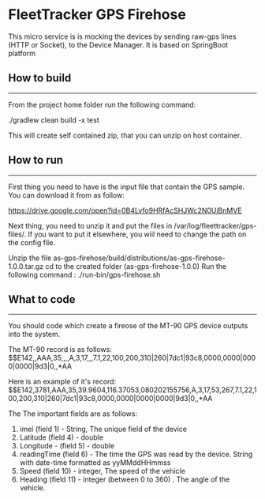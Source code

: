 # FleetTracker GPS Firehose

This micro service is is mocking the devices by sending raw-gps lines (HTTP or Socket), to the Device Manager.
It is based on SpringBoot platform

## How to build
_______________
From the project home folder run the following command:

./gradlew clean build -x test

This will create self contained zip, that you can unzip on host container.



## How to run
-----------
First thing you need to have is the input file that contain the GPS sample. You can download it from as follow:
 
https://drive.google.com/open?id=0B4Lvfo9HRfAcSHJWc2N0UjBnMVE

Next thing, you need to unzip it and put the files in /var/log/fleettracker/gps-files/. If you want to put it elsewhere, you wiil need to change the path on the config file.

Unzip the file as-gps-firehose/build/distributions/as-gps-firehose-1.0.0.tar.gz
cd to the created folder (as-gps-firehose-1.0.0)
Run the following command : 
./run-bin/gps-firehose.sh


## What to code
----------------
You should code which create a fireose of the MT-90 GPS device outputs into the system. 

The MT-90 record is as follows:
$$E142,<imei>,AAA,35,<Latitude>,<Longitude>,<readingTime>,A,3,17,<Speed>,<Heading>,7.1,22,100,200,310|260|7dc1|93c8,0000,0000|0000|0000|9d3|0,,*AA


Here is an example of it's record:
$$E142,3781,AAA,35,39.9604,116.37053,080202155756,A,3,17,53,267,7.1,22,100,200,310|260|7dc1|93c8,0000,0000|0000|0000|9d3|0,,*AA

The The important fields are as follows:
1. imei (field 1) - String, The unique field of the device
2. Latitude (field 4) - double
3. Longitude - (field 5)  - double
4. readingTime (field 6) - The time the GPS was read by the device. String with date-time formatted as yyMMddHHmmss
5. Speed (field 10) - integer, The speed of the vehicle
6. Heading (field 11) - integer (between 0 to 360) . The angle of the vehicle.




 

